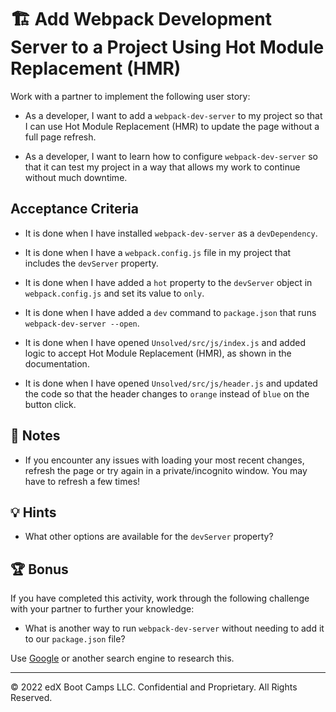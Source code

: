 # 🏗️ Add Webpack Development Server to a Project Using Hot Module Replacement (HMR)

Work with a partner to implement the following user story:

* As a developer, I want to add a `webpack-dev-server` to my project so that I can use Hot Module Replacement (HMR) to update the page without a full page refresh.

* As a developer, I want to learn how to configure `webpack-dev-server` so that it can test my project in a way that allows my work to continue without much downtime.

## Acceptance Criteria

* It is done when I have installed `webpack-dev-server` as a `devDependency`.

* It is done when I have a `webpack.config.js` file in my project that includes the `devServer` property.

* It is done when I have added a `hot` property to the `devServer` object in `webpack.config.js` and set its value to `only`.

* It is done when I have added a `dev` command to `package.json` that runs `webpack-dev-server --open`.

* It is done when I have opened `Unsolved/src/js/index.js` and added logic to accept Hot Module Replacement (HMR), as shown in the documentation.

* It is done when I have opened `Unsolved/src/js/header.js` and updated the code so that the header changes to `orange` instead of `blue` on the button click. 

## 📝 Notes

* If you encounter any issues with loading your most recent changes, refresh the page or try again in a private/incognito window. You may have to refresh a few times!

## 💡 Hints

* What other options are available for the `devServer` property?

## 🏆 Bonus

If you have completed this activity, work through the following challenge with your partner to further your knowledge:

* What is another way to run `webpack-dev-server` without needing to add it to our `package.json` file?

Use [Google](https://www.google.com) or another search engine to research this.

---
© 2022 edX Boot Camps LLC. Confidential and Proprietary. All Rights Reserved.
